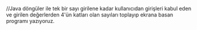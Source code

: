 //Java döngüler ile tek bir sayı girilene kadar kullanıcıdan girişleri kabul eden ve girilen değerlerden 4'ün katları olan sayıları toplayıp ekrana basan programı yazıyoruz.
